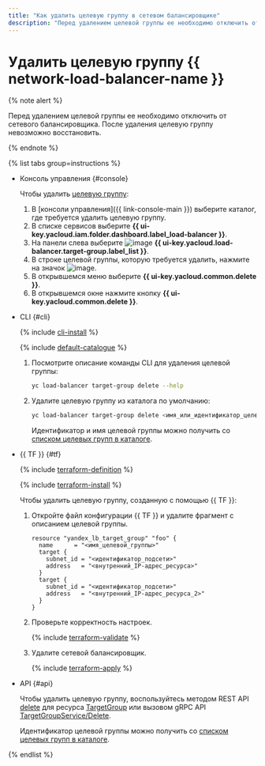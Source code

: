 ```yaml
---
title: "Как удалить целевую группу в сетевом балансировщике"
description: "Перед удалением целевой группы ее необходимо отключить от сетевого балансировщика. После удаления целевую группу невозможно восстановить. Откройте раздел Load Balancer в каталоге, где требуется удалить целевую группу. В открывшемся меню нажмите кнопку Удалить."
---
```


# Удалить целевую группу {{ network-load-balancer-name }}

{% note alert %}

Перед удалением целевой группы ее необходимо отключить от сетевого балансировщика. После удаления целевую группу невозможно восстановить.

{% endnote %}

{% list tabs group=instructions %}

- Консоль управления {#console}

  Чтобы удалить [целевую группу](../concepts/target-resources.md):
  1. В [консоли управления]({{ link-console-main }}) выберите каталог, где требуется удалить целевую группу.
  1. В списке сервисов выберите **{{ ui-key.yacloud.iam.folder.dashboard.label_load-balancer }}**.
  1. На панели слева выберите ![image](../../_assets/console-icons/target.svg) **{{ ui-key.yacloud.load-balancer.target-group.label_list }}**.
  1. В строке целевой группы, которую требуется удалить, нажмите на значок ![image](../../_assets/console-icons/ellipsis.svg).
  1. В открывшемся меню выберите **{{ ui-key.yacloud.common.delete }}**.
  1. В открывшемся окне нажмите кнопку **{{ ui-key.yacloud.common.delete }}**.

- CLI {#cli}

  {% include [cli-install](../../_includes/cli-install.md) %}

  {% include [default-catalogue](../../_includes/default-catalogue.md) %}

  1. Посмотрите описание команды CLI для удаления целевой группы:

     ```bash
     yc load-balancer target-group delete --help
     ```

  1. Удалите целевую группу из каталога по умолчанию:

     ```bash
     yc load-balancer target-group delete <имя_или_идентификатор_целевой_группы>
     ```

     Идентификатор и имя целевой группы можно получить со [списком целевых групп в каталоге](target-group-list.md#list).

- {{ TF }} {#tf}

  {% include [terraform-definition](../../_tutorials/_tutorials_includes/terraform-definition.md) %}

  {% include [terraform-install](../../_includes/terraform-install.md) %}

  Чтобы удалить целевую группу, созданную с помощью {{ TF }}:
  1. Откройте файл конфигурации {{ TF }} и удалите фрагмент с описанием целевой группы.

     ```hcl
     resource "yandex_lb_target_group" "foo" {
       name      = "<имя_целевой_группы>"
       target {
         subnet_id = "<идентификатор_подсети>"
         address   = "<внутренний_IP-адрес_ресурса>"
       }
       target {
         subnet_id = "<идентификатор_подсети>"
         address   = "<внутренний_IP-адрес_ресурса_2>"
       }
     }
     ```

  1. Проверьте корректность настроек.

     {% include [terraform-validate](../../_includes/mdb/terraform/validate.md) %}

  1. Удалите сетевой балансировщик.

     {% include [terraform-apply](../../_includes/mdb/terraform/apply.md) %}

- API {#api}

  Чтобы удалить целевую группу, воспользуйтесь методом REST API [delete](../api-ref/TargetGroup/delete.md) для ресурса [TargetGroup](../api-ref/TargetGroup/index.md) или вызовом gRPC API [TargetGroupService/Delete](../api-ref/grpc/target_group_service.md#Delete).

  Идентификатор целевой группы можно получить со [списком целевых групп в каталоге](target-group-list.md#list).

{% endlist %}